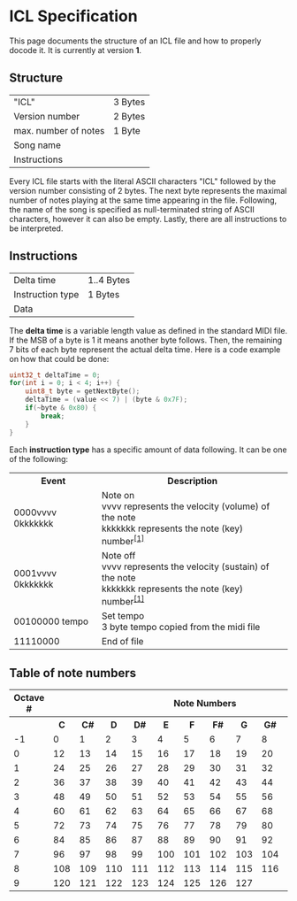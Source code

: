 # ICL Specification

This page documents the structure of an ICL file and how to properly docode it. It is currently at version **1**.

## Structure

<table>
<tr><td>"ICL"</td><td>3 Bytes</td></tr>
<tr><td>Version number</td><td>2 Bytes</td></tr>
<tr><td>max. number of notes</td><td>1 Byte</td></tr>
<tr><td>Song name</td><td></td></tr>
<tr><td>Instructions</td><td></td></tr>
</table>

Every ICL file starts with the literal ASCII characters "ICL" followed by the version number consisting of 2 bytes. The next byte represents the maximal number of notes playing at the same time appearing in the file. Following, the name of the song is specified as null-terminated string of ASCII characters, however it can also be empty. Lastly, there are all instructions to be interpreted.

## Instructions

<table>
<tr><td>Delta time</td><td>1..4 Bytes</td></tr>
<tr><td>Instruction type</td><td>1 Bytes</td></tr>
<tr><td>Data</td><td></td></tr>

</table>

The **delta time** is a variable length value as defined in the standard MIDI file. If the MSB of a byte is 1 it means another byte follows. Then, the remaining 7 bits of each byte represent the actual delta time. Here is a code example on how that could be done:

```C
uint32_t deltaTime = 0;
for(int i = 0; i < 4; i++) {
    uint8_t byte = getNextByte();
    deltaTime = (value << 7) | (byte & 0x7F);
    if(~byte & 0x80) {
        break;
    }
}
```

Each **instruction type** has a specific amount of data following. It can be one of the following:

<table>
<tr><th>Event</th><th>Description</th></tr>
<tr><td>0000vvvv 0kkkkkkk</td><td>Note on</br>vvvv represents the velocity (volume) of the note</br>kkkkkkk represents the note (key) number<sup><a href="#table-of-note-numbers">[1]</sup></td></tr>
<tr><td>0001vvvv 0kkkkkkk</td><td>Note off</br>vvvv represents the velocity (sustain) of the note</br>kkkkkkk represents the note (key) number<sup><a href="#table-of-note-numbers">[1]</sup></td></tr>
<tr><td>00100000 tempo</br></td><td>Set tempo</br>3 byte tempo copied from the midi file</td></tr>
<tr><td>11110000</br></td><td>End of file</br></td></tr>
</table>

## Table of note numbers

<table>
<tbody><tr><th>Octave #</th><th colspan="12">Note Numbers</th></tr>
<tr><th>&nbsp;</th><th>C</th><th>C#</th><th>D</th><th>D#</th><th>E</th><th>F</th>
<th>F#</th><th>G</th><th>G#</th><th>A</th><th>A#</th><th>B</th></tr>
<tr><td>-1</td><td>0</td><td>1</td><td>2</td><td>3</td><td>4</td><td>5</td><td>6</td><td>7</td><td>8</td><td>9</td><td>10</td><td>11</td></tr>
<tr><td>0</td><td>12</td><td>13</td><td>14</td><td>15</td><td>16</td><td>17</td><td>18</td><td>19</td><td>20</td><td>21</td><td>22</td><td>23</td></tr>
<tr><td>1</td><td>24</td><td>25</td><td>26</td><td>27</td><td>28</td><td>29</td><td>30</td><td>31</td><td>32</td><td>33</td><td>34</td><td>35</td></tr>
<tr><td>2</td><td>36</td><td>37</td><td>38</td><td>39</td><td>40</td><td>41</td><td>42</td><td>43</td><td>44</td><td>45</td><td>46</td><td>47</td></tr>
<tr><td>3</td><td>48</td><td>49</td><td>50</td><td>51</td><td>52</td><td>53</td><td>54</td><td>55</td><td>56</td><td>57</td><td>58</td><td>59</td></tr>
<tr><td>4</td><td>60</td><td>61</td><td>62</td><td>63</td><td>64</td><td>65</td><td>66</td><td>67</td><td>68</td><td>69</td><td>70</td><td>71</td></tr>
<tr><td>5</td><td>72</td><td>73</td><td>74</td><td>75</td><td>76</td><td>77</td><td>78</td><td>79</td><td>80</td><td>81</td><td>82</td><td>83</td></tr>
<tr><td>6</td><td>84</td><td>85</td><td>86</td><td>87</td><td>88</td><td>89</td><td>90</td><td>91</td><td>92</td><td>93</td><td>94</td><td>95</td></tr>
<tr><td>7</td><td>96</td><td>97</td><td>98</td><td>99</td><td>100</td><td>101</td><td>102</td><td>103</td><td>104</td><td>105</td><td>106</td><td>107</td></tr>
<tr><td>8</td><td>108</td><td>109</td><td>110</td><td>111</td><td>112</td><td>113</td><td>114</td><td>115</td><td>116</td><td>117</td><td>118</td><td>119</td></tr>
<tr><td>9</td><td>120</td><td>121</td><td>122</td><td>123</td><td>124</td><td>125</td><td>126</td><td>127</td><td>&nbsp;</td><td>&nbsp;</td><td>&nbsp;</td><td>&nbsp;</td></tr>
</tbody></table>
